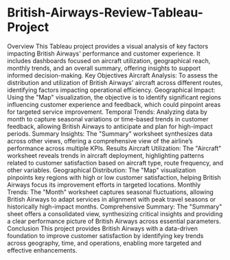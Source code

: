 # British-Airways-Review-Tableau-Project
Overview
This Tableau project provides a visual analysis of key factors impacting British Airways' performance and customer experience. It includes dashboards focused on aircraft utilization, geographical reach, monthly trends, and an overall summary, offering insights to support informed decision-making.
Key Objectives
Aircraft Analysis: To assess the distribution and utilization of British Airways' aircraft across different routes, identifying factors impacting operational efficiency.
Geographical Impact: Using the "Map" visualization, the objective is to identify significant regions influencing customer experience and feedback, which could pinpoint areas for targeted service improvement.
Temporal Trends: Analyzing data by month to capture seasonal variations or time-based trends in customer feedback, allowing British Airways to anticipate and plan for high-impact periods.
Summary Insights: The "Summary" worksheet synthesizes data across other views, offering a comprehensive view of the airline’s performance across multiple KPIs.
Results
Aircraft Utilization: The "Aircraft" worksheet reveals trends in aircraft deployment, highlighting patterns related to customer satisfaction based on aircraft type, route frequency, and other variables.
Geographical Distribution: The "Map" visualization pinpoints key regions with high or low customer satisfaction, helping British Airways focus its improvement efforts in targeted locations.
Monthly Trends: The "Month" worksheet captures seasonal fluctuations, allowing British Airways to adapt services in alignment with peak travel seasons or historically high-impact months.
Comprehensive Summary: The "Summary" sheet offers a consolidated view, synthesizing critical insights and providing a clear performance picture of British Airways across essential parameters.
Conclusion
This project provides British Airways with a data-driven foundation to improve customer satisfaction by identifying key trends across geography, time, and operations, enabling more targeted and effective enhancements.
